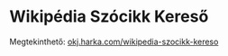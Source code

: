 # Wikipédia Szócikk Kereső

Megtekinthető: [okj.harka.com/wikipedia-szocikk-kereso](https://okj.harka.com/wikipedia-szocikk-kereso/)
